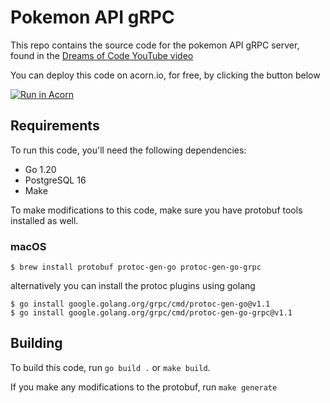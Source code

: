 # Pokemon API gRPC

This repo contains the source code for the pokemon API gRPC server, found
in the [Dreams of Code YouTube video](https://youtube.com/@dreamsofcode)

You can deploy this code on acorn.io, for free, by clicking the button below

[![Run in Acorn](https://acorn.io/v1-ui/run/badge?image=docker.io+dreamsofcode+pokemon-api:acorn&ref=dreamsofcode&count=false&style=for-the-badge)](https://acorn.io/run/docker.io/dreamsofcode/pokemon-api:acorn?ref=dreamsofcode)

## Requirements

To run this code, you'll need the following dependencies:

- Go 1.20
- PostgreSQL 16
- Make

To make modifications to this code, make sure you have protobuf tools installed
as well.

### macOS

```
$ brew install protobuf protoc-gen-go protoc-gen-go-grpc
```

alternatively you can install the protoc plugins using golang

```
$ go install google.golang.org/grpc/cmd/protoc-gen-go@v1.1
$ go install google.golang.org/grpc/cmd/protoc-gen-go-grpc@v1.1
```

## Building

To build this code, run `go build .` or `make build`.

If you make any modifications to the protobuf, run `make generate`
